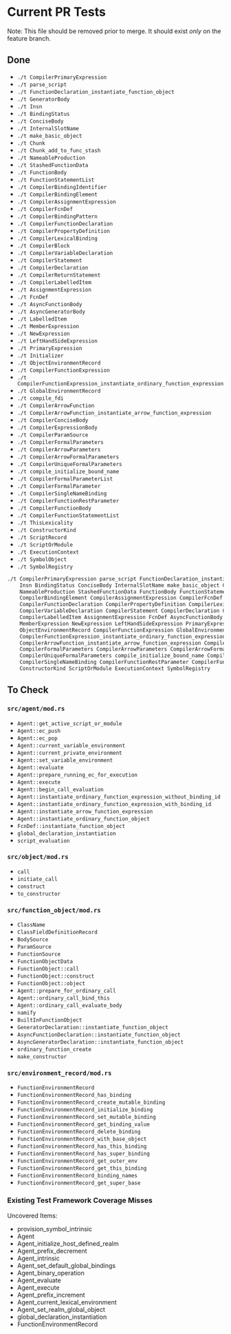 # Current PR Tests

Note: This file should be removed prior to merge. It should exist _only_ on the feature branch.

## Done

* `./t CompilerPrimaryExpression`
* `./t parse_script`
* `./t FunctionDeclaration_instantiate_function_object`
* `./t GeneratorBody`
* `./t Insn`
* `./t BindingStatus`
* `./t ConciseBody`
* `./t InternalSlotName`
* `./t make_basic_object`
* `./t Chunk`
* `./t Chunk_add_to_func_stash`
* `./t NameableProduction`
* `./t StashedFunctionData`
* `./t FunctionBody`
* `./t FunctionStatementList`
* `./t CompilerBindingIdentifier`
* `./t CompilerBindingElement`
* `./t CompilerAssignmentExpression`
* `./t CompilerFcnDef`
* `./t CompilerBindingPattern`
* `./t CompilerFunctionDeclaration`
* `./t CompilerPropertyDefinition`
* `./t CompilerLexicalBinding`
* `./t CompilerBlock`
* `./t CompilerVariableDeclaration`
* `./t CompilerStatement`
* `./t CompilerDeclaration`
* `./t CompilerReturnStatement`
* `./t CompilerLabelledItem`
* `./t AssignmentExpression`
* `./t FcnDef`
* `./t AsyncFunctionBody`
* `./t AsyncGeneratorBody`
* `./t LabelledItem`
* `./t MemberExpression`
* `./t NewExpression`
* `./t LeftHandSideExpression`
* `./t PrimaryExpression`
* `./t Initializer`
* `./t ObjectEnvironmentRecord`
* `./t CompilerFunctionExpression`
* `./t CompilerFunctionExpression_instantiate_ordinary_function_expression`
* `./t GlobalEnvironmentRecord`
* `./t compile_fdi`
* `./t CompilerArrowFunction`
* `./t CompilerArrowFunction_instantiate_arrow_function_expression`
* `./t CompilerConciseBody`
* `./t CompilerExpressionBody`
* `./t CompilerParamSource`
* `./t CompilerFormalParameters`
* `./t CompilerArrowParameters`
* `./t CompilerArrowFormalParameters`
* `./t CompilerUniqueFormalParameters`
* `./t compile_initialize_bound_name`
* `./t CompilerFormalParameterList`
* `./t CompilerFormalParameter`
* `./t CompilerSingleNameBinding`
* `./t CompilerFunctionRestParameter`
* `./t CompilerFunctionBody`
* `./t CompilerFunctionStatementList`
* `./t ThisLexicality`
* `./t ConstructorKind`
* `./t ScriptRecord`
* `./t ScriptOrModule`
* `./t ExecutionContext`
* `./t SymbolObject`
* `./t SymbolRegistry`

```bash
./t CompilerPrimaryExpression parse_script FunctionDeclaration_instantiate_function_object GeneratorBody \
    Insn BindingStatus ConciseBody InternalSlotName make_basic_object Chunk Chunk_add_to_func_stash \
    NameableProduction StashedFunctionData FunctionBody FunctionStatementList CompilerBindingIdentifier \
    CompilerBindingElement CompilerAssignmentExpression CompilerFcnDef CompilerBindingPattern SymbolObject \
    CompilerFunctionDeclaration CompilerPropertyDefinition CompilerLexicalBinding CompilerBlock \
    CompilerVariableDeclaration CompilerStatement CompilerDeclaration CompilerReturnStatement \
    CompilerLabelledItem AssignmentExpression FcnDef AsyncFunctionBody AsyncGeneratorBody LabelledItem \
    MemberExpression NewExpression LeftHandSideExpression PrimaryExpression Initializer compile_fdi \
    ObjectEnvironmentRecord CompilerFunctionExpression GlobalEnvironmentRecord CompilerFunctionStatementList \
    CompilerFunctionExpression_instantiate_ordinary_function_expression CompilerConciseBody ThisLexicality \
    CompilerArrowFunction_instantiate_arrow_function_expression CompilerExpressionBody CompilerParamSource \
    CompilerFormalParameters CompilerArrowParameters CompilerArrowFormalParameters CompilerFormalParameter \
    CompilerUniqueFormalParameters compile_initialize_bound_name CompilerFormalParameterList ScriptRecord \
    CompilerSingleNameBinding CompilerFunctionRestParameter CompilerFunctionBody CompilerArrowFunction \
    ConstructorKind ScriptOrModule ExecutionContext SymbolRegistry
```

## To Check

### `src/agent/mod.rs`

* `Agent::get_active_script_or_module`
* `Agent::ec_push`
* `Agent::ec_pop`
* `Agent::current_variable_environment`
* `Agent::current_private_environment`
* `Agent::set_variable_environment`
* `Agent::evaluate`
* `Agent::prepare_running_ec_for_execution`
* `Agent::execute`
* `Agent::begin_call_evaluation`
* `Agent::instantiate_ordinary_function_expression_without_binding_id`
* `Agent::instantiate_ordinary_function_expression_with_binding_id`
* `Agent::instantiate_arrow_function_expression`
* `Agent::instantiate_ordinary_function_object`
* `FcnDef::instantiate_function_object`
* `global_declaration_instantiation`
* `script_evaluation`

### `src/object/mod.rs`

* `call`
* `initiate_call`
* `construct`
* `to_constructor`

### `src/function_object/mod.rs`

* `ClassName`
* `ClassFieldDefinitionRecord`
* `BodySource`
* `ParamSource`
* `FunctionSource`
* `FunctionObjectData`
* `FunctionObject::call`
* `FunctionObject::construct`
* `FunctionObject::object`
* `Agent::prepare_for_ordinary_call`
* `Agent::ordinary_call_bind_this`
* `Agent::ordinary_call_evaluate_body`
* `namify`
* `BuiltInFunctionObject`
* `GeneratorDeclaration::instantiate_function_object`
* `AsyncFunctionDeclaration::instantiate_function_object`
* `AsyncGeneratorDeclaration::instantiate_function_object`
* `ordinary_function_create`
* `make_constructor`

### `src/environment_record/mod.rs`

* `FunctionEnvironmentRecord`
* `FunctionEnvironmentRecord_has_binding`
* `FunctionEnvironmentRecord_create_mutable_binding`
* `FunctionEnvironmentRecord_initialize_binding`
* `FunctionEnvironmentRecord_set_mutable_binding`
* `FunctionEnvironmentRecord_get_binding_value`
* `FunctionEnvironmentRecord_delete_binding`
* `FunctionEnvironmentRecord_with_base_object`
* `FunctionEnvironmentRecord_has_this_binding`
* `FunctionEnvironmentRecord_has_super_binding`
* `FunctionEnvironmentRecord_get_outer_env`
* `FunctionEnvironmentRecord_get_this_binding`
* `FunctionEnvironmentRecord_binding_names`
* `FunctionEnvironmentRecord_get_super_base`

### Existing Test Framework Coverage Misses

Uncovered Items:

* provision_symbol_intrinsic
* Agent
* Agent_initialize_host_defined_realm
* Agent_prefix_decrement
* Agent_intrinsic
* Agent_set_default_global_bindings
* Agent_binary_operation
* Agent_evaluate
* Agent_execute
* Agent_prefix_increment
* Agent_current_lexical_environment
* Agent_set_realm_global_object
* global_declaration_instantiation
* FunctionEnvironmentRecord
